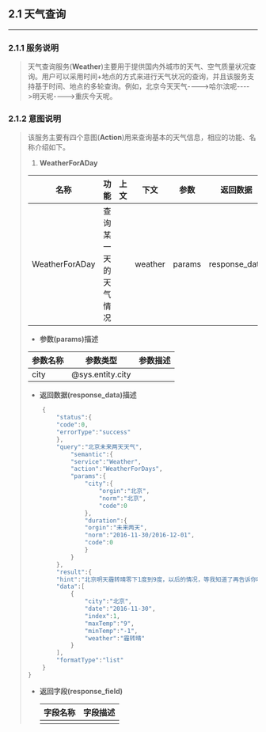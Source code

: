 ## 2.1 天气查询

---

### 2.1.1 服务说明

> 天气查询服务\(**Weather**\)主要用于提供国内外城市的天气、空气质量状况查询。用户可以采用时间+地点的方式来进行天气状况的查询，并且该服务支持基于时间、地点的多轮查询。例如，北京今天天气----&gt;哈尔滨呢----&gt;明天呢----&gt;重庆今天呢。

### 2.1.2 意图说明

> 该服务主要有四个意图\(**Action**\)用来查询基本的天气信息，相应的功能、名称介绍如下。
> 
> 1. **WeatherForADay**
> 
>   | 名称 | 功能 | 上文 | 下文 | 参数 | 返回数据 | 返回字段 |
>   | --- | --- | --- | --- | --- | --- | --- |
>   | WeatherForADay | 查询某一天的天气情况 |  | weather | params | response\_data | response\_field |
> 
>   * **参数\(params\)描述**
> 
>   | 参数名称 | 参数类型 | 参数描述 |
>   | --- | --- | --- |
>   | city | @sys.entity.city |  |
> 
>   * **返回数据\(response\_data\)描述**
> 
> 
> ```go
>     {
>         "status":{
>         "code":0,
>         "errorType":"success"
>         },
>         "query":"北京未来两天天气",
>             "semantic":{
>             "service":"Weather",
>             "action":"WeatherForDays",
>             "params":{
>                 "city":{
>                     "orgin":"北京",
>                     "norm":"北京",
>                     "code":0
>                 },
>                 "duration":{
>                 "orgin":"未来两天",
>                 "norm":"2016-11-30/2016-12-01",
>                 "code":0
>                 }
>             }
>         },
>         "result":{
>         "hint":"北京明天霾转晴零下1度到9度，以后的情况，等我知道了再告诉你吧",
>         "data":[
>             {
>                 "city":"北京",
>                 "date":"2016-11-30",
>                 "index":1,
>                 "maxTemp":"9",
>                 "minTemp":"-1",
>                 "weather":"霾转晴"
>             }
>         ],
>         "formatType":"list"
>     }
> }
> ```
> 
> * **返回字段\(response\_field\)**
> 
>   | 字段名称 | 字段描述 |
>   | --- | --- |
>   |  |  |

